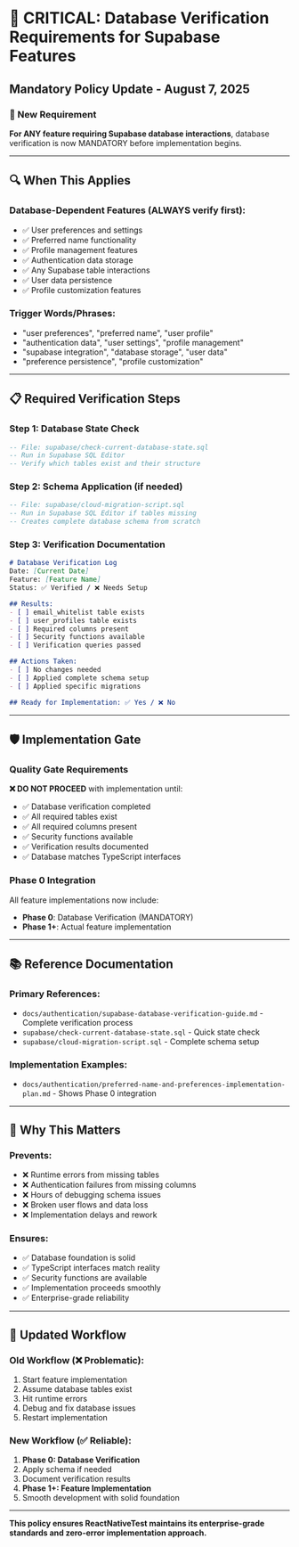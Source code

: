 # 🚨 CRITICAL: Database Verification Requirements for Supabase Features

## **Mandatory Policy Update - August 7, 2025**

### **🎯 New Requirement**

**For ANY feature requiring Supabase database interactions**, database verification is now MANDATORY before implementation begins.

---

## **🔍 When This Applies**

### **Database-Dependent Features (ALWAYS verify first):**
- ✅ User preferences and settings
- ✅ Preferred name functionality  
- ✅ Profile management features
- ✅ Authentication data storage
- ✅ Any Supabase table interactions
- ✅ User data persistence
- ✅ Profile customization features

### **Trigger Words/Phrases:**
- "user preferences", "preferred name", "user profile"
- "authentication data", "user settings", "profile management"
- "supabase integration", "database storage", "user data"
- "preference persistence", "profile customization"

---

## **📋 Required Verification Steps**

### **Step 1: Database State Check**
```sql
-- File: supabase/check-current-database-state.sql
-- Run in Supabase SQL Editor
-- Verify which tables exist and their structure
```

### **Step 2: Schema Application (if needed)**
```sql
-- File: supabase/cloud-migration-script.sql  
-- Run in Supabase SQL Editor if tables missing
-- Creates complete database schema from scratch
```

### **Step 3: Verification Documentation**
```markdown
# Database Verification Log
Date: [Current Date]
Feature: [Feature Name]
Status: ✅ Verified / ❌ Needs Setup

## Results:
- [ ] email_whitelist table exists
- [ ] user_profiles table exists
- [ ] Required columns present
- [ ] Security functions available
- [ ] Verification queries passed

## Actions Taken:
- [ ] No changes needed
- [ ] Applied complete schema setup
- [ ] Applied specific migrations

## Ready for Implementation: ✅ Yes / ❌ No
```

---

## **🛡️ Implementation Gate**

### **Quality Gate Requirements**

**❌ DO NOT PROCEED** with implementation until:
- ✅ Database verification completed
- ✅ All required tables exist  
- ✅ All required columns present
- ✅ Security functions available
- ✅ Verification results documented
- ✅ Database matches TypeScript interfaces

### **Phase 0 Integration**

All feature implementations now include:
- **Phase 0**: Database Verification (MANDATORY)
- **Phase 1+**: Actual feature implementation

---

## **📚 Reference Documentation**

### **Primary References:**
- `docs/authentication/supabase-database-verification-guide.md` - Complete verification process
- `supabase/check-current-database-state.sql` - Quick state check
- `supabase/cloud-migration-script.sql` - Complete schema setup

### **Implementation Examples:**
- `docs/authentication/preferred-name-and-preferences-implementation-plan.md` - Shows Phase 0 integration

---

## **🎯 Why This Matters**

### **Prevents:**
- ❌ Runtime errors from missing tables
- ❌ Authentication failures from missing columns
- ❌ Hours of debugging schema issues
- ❌ Broken user flows and data loss
- ❌ Implementation delays and rework

### **Ensures:**
- ✅ Database foundation is solid
- ✅ TypeScript interfaces match reality
- ✅ Security functions are available
- ✅ Implementation proceeds smoothly
- ✅ Enterprise-grade reliability

---

## **🚀 Updated Workflow**

### **Old Workflow (❌ Problematic):**
1. Start feature implementation
2. Assume database tables exist
3. Hit runtime errors
4. Debug and fix database issues
5. Restart implementation

### **New Workflow (✅ Reliable):**
1. **Phase 0: Database Verification**
2. Apply schema if needed
3. Document verification results
4. **Phase 1+: Feature Implementation**
5. Smooth development with solid foundation

---

**This policy ensures ReactNativeTest maintains its enterprise-grade standards and zero-error implementation approach.**
